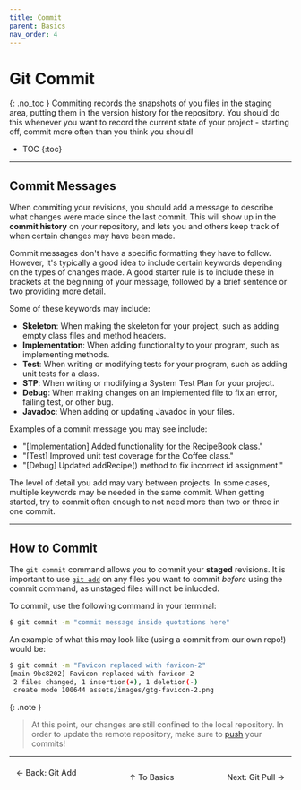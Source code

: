 ```yaml
---
title: Commit
parent: Basics
nav_order: 4
---
```

# Git Commit
{: .no_toc }
Commiting records the snapshots of you files in the staging area, putting them in the version history for the repository. You should do this whenever you want to record the current state of your project - starting off, commit more often than you think you should!

- TOC
{:toc}

---

## Commit Messages
When commiting your revisions, you should add a message to describe what changes were made since the last commit. This will show up in the **commit history** on your repository, and lets you and others keep track of when certain changes may have been made.

Commit messages don't have a specific formatting they have to follow. However, it's typically a good idea to include certain keywords depending on the types of changes made. A good starter rule is to include these in brackets at the beginning of your message, followed by a brief sentence or two providing more detail.

Some of these keywords may include:
- **Skeleton**: When making the skeleton for your project, such as adding empty class files and method headers.
- **Implementation**: When adding functionality to your program, such as implementing methods.
- **Test**: When writing or modifying tests for your program, such as adding unit tests for a class.
- **STP**: When writing or modifying a System Test Plan for your project.
- **Debug**: When making changes on an implemented file to fix an error, failing test, or other bug.
- **Javadoc**: When adding or updating Javadoc in your files.

Examples of a commit message you may see include:
- "[Implementation] Added functionality for the RecipeBook class."
- "[Test] Improved unit test coverage for the Coffee class."
- "[Debug] Updated addRecipe() method to fix incorrect id assignment."

The level of detail you add may vary between projects. In some cases, multiple keywords may be needed in the same commit. When getting started, try to commit often enough to not need more than two or three in one commit.

---

## How to Commit
The `git commit` command allows you to commit your **staged** revisions. It is important to use [`git add`](https://sophia-nunez.github.io/guide-to-git/docs/basics/add.html) on any files you want to commit *before* using the commit command, as unstaged files will not be inlucded.

To commit, use the following command in your terminal:

```bash
$ git commit -m "commit message inside quotations here"
```
An example of what this may look like (using a commit from our own repo!) would be:

```bash
$ git commit -m "Favicon replaced with favicon-2"
[main 9bc8202] Favicon replaced with favicon-2
 2 files changed, 1 insertion(+), 1 deletion(-)
 create mode 100644 assets/images/gtg-favicon-2.png
```

{: .note }
> At this point, our changes are still confined to the local repository. In order to update the remote repository, make sure to [push](https://sophia-nunez.github.io/guide-to-git/docs/basics/push.html) your commits!

<hr/>

<div style="display: flex; justify-content: space-between;">
  <a href="/guide-to-git/docs/basics/add.html" 
     style="padding: 6px 12px; border-radius: 4px; text-decoration: none; color: #333; font-weight: 500; transition: background-color 0.2s;" 
     onmouseover="this.style.backgroundColor='#f5f6fa'" 
     onmouseout="this.style.backgroundColor='transparent'">
     ← Back: Git Add
  </a>

  <a href="/guide-to-git/docs/basics/" 
     style="padding: 6px 12px; border-radius: 4px; text-decoration: none; color: #333; font-weight: 500; transition: background-color 0.2s;" 
     onmouseover="this.style.backgroundColor='#f5f6fa'" 
     onmouseout="this.style.backgroundColor='transparent'">
     ↑ To Basics
  </a>

  <a href="/guide-to-git/docs/basics/pull.html" 
     style="padding: 6px 12px; border-radius: 4px; text-decoration: none; color: #333; font-weight: 500; transition: background-color 0.2s;" 
     onmouseover="this.style.backgroundColor='#f5f6fa'" 
     onmouseout="this.style.backgroundColor='transparent'">
     Next: Git Pull →
  </a>
</div>